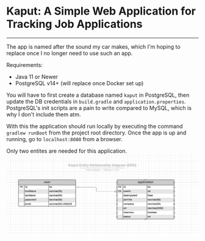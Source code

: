 # Kaput: A Simple Web Application for Tracking Job Applications
---

The app is named after the sound my car makes, which I'm hoping to replace once 
I no longer need to use such an app.  

Requirements:
- Java 11 or Newer
- PostgreSQL v14+ (will replace once Docker set up)

You will have to first create a database named `kaput` in PostgreSQL, then update the DB credentials 
in `build.gradle` and `application.properties`. PostgreSQL's init scripts are a pain to write compared 
to MySQL, which is why I don't include them atm.  

With this the application should run locally by executing the command `gradlew runBoot` from 
the project root directory. Once the app is up and running, go to `localhost:8080` 
from a browser.  

Only two entites are needed for this application.  
![entity-relationship diagram](./erd.png)  


